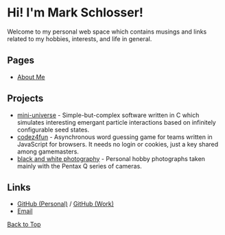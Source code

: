 # Hi! I'm Mark Schlosser!

Welcome to my personal web space which contains musings and links related to my hobbies, interests, and life in general.

## Pages
- [About Me](/about)

## Projects
- [mini-universe](https://github.com/markschlosser/mini-universe) - Simple-but-complex software written in C which simulates interesting emergant particle interactions based on infinitely configurable seed states.
- [codez4fun](https://markschlosser.github.io/codez4fun/) - Asynchronous word guessing game for teams written in JavaScript for browsers. It needs no login or cookies, just a key shared among gamemasters.
- [black and white photography](/bw) - Personal hobby photographs taken mainly with the Pentax Q series of cameras.

## Links
- [GitHub (Personal)](https://github.com/markschlosser) / [GitHub (Work)](https://github.com/markschlosseratbentley)
- [Email](mailto:roadway_plainer03@icloud.com)

[Back to Top](#)
